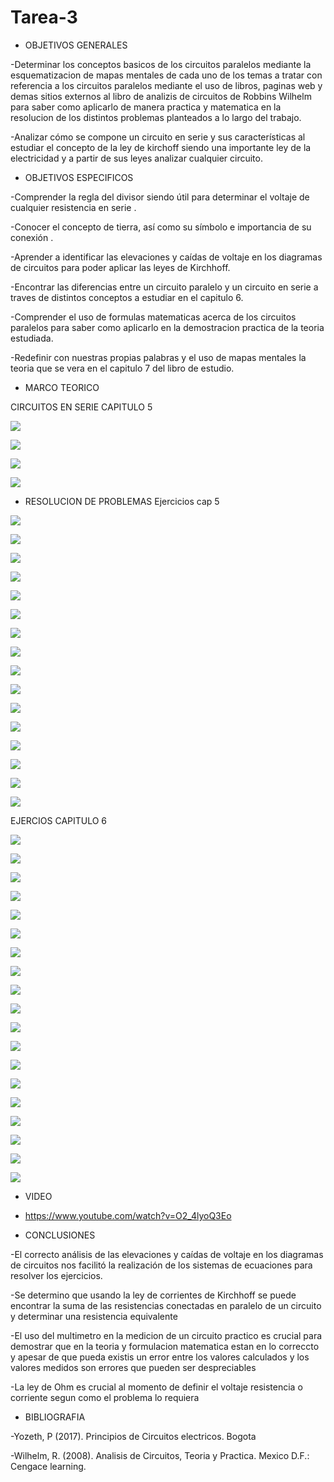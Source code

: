# Tarea-3

- OBJETIVOS GENERALES

-Determinar los conceptos basicos de los circuitos paralelos mediante la esquematizacion de mapas mentales de cada uno de los temas a tratar con referencia a los circuitos paralelos mediante el uso de libros, paginas web y demas sitios externos al libro  de analizis de circuitos de Robbins Wilhelm para saber como aplicarlo de manera practica y matematica en la resolucion de los distintos problemas planteados a lo largo del trabajo.

-Analizar cómo se compone un circuito en serie y sus características al estudiar el concepto de la ley de kirchoff siendo una importante ley de la electricidad y a partir de sus leyes analizar cualquier circuito.


- OBJETIVOS ESPECIFICOS



-Comprender la regla del divisor siendo útil para determinar el voltaje de cualquier resistencia en serie .

-Conocer el concepto de tierra, así como su símbolo e importancia de su conexión .

-Aprender a identificar las elevaciones y caídas de voltaje en los diagramas de circuitos para poder aplicar las leyes de Kirchhoff.

-Encontrar las diferencias entre un circuito paralelo y un circuito en serie a traves de distintos conceptos a estudiar en el capitulo 6.

-Comprender el uso de formulas matematicas acerca de los circuitos paralelos para saber como aplicarlo en la demostracion practica de la teoria estudiada.

-Redefinir con nuestras propias palabras y el uso de mapas mentales la teoria que se vera en el capitulo 7 del libro de estudio.

- MARCO TEORICO

CIRCUITOS EN SERIE CAPITULO 5 

![](https://user-images.githubusercontent.com/84998005/121975459-45a8e200-cd47-11eb-8459-b0578504206f.png)


![](https://user-images.githubusercontent.com/84998013/121971337-222d6980-cd3e-11eb-913d-ca13ba86cb19.png)

![](https://user-images.githubusercontent.com/84998013/121971433-54d76200-cd3e-11eb-9cbf-0a8d3a87f6d1.png)






![](https://user-images.githubusercontent.com/84397282/121798033-8854a800-cbe9-11eb-90bf-16d2089883d5.jpg)

- RESOLUCION DE PROBLEMAS
Ejercicios cap 5

![](https://user-images.githubusercontent.com/84397282/121998961-4acf5680-cd72-11eb-9d39-06c6f5f13688.jpg)

![](https://user-images.githubusercontent.com/84397282/121998965-4c008380-cd72-11eb-9ae5-341172daba6d.jpg)

![](https://user-images.githubusercontent.com/84397282/121998966-4c991a00-cd72-11eb-9707-cfbcdc45a491.jpg)

![](https://user-images.githubusercontent.com/84397282/121998968-4d31b080-cd72-11eb-8223-68fcb4b9ac65.jpg)

![](https://user-images.githubusercontent.com/84397282/121998970-4dca4700-cd72-11eb-8301-f86f3bbf2f08.jpg)

![](https://user-images.githubusercontent.com/84397282/121998972-4dca4700-cd72-11eb-9d1f-e74749885d85.jpg)

![](https://user-images.githubusercontent.com/84397282/121998974-4dca4700-cd72-11eb-9f25-041145417716.jpg)

![](https://user-images.githubusercontent.com/84397282/121998976-4e62dd80-cd72-11eb-82b0-5ec1b06779e3.jpg)

![](https://user-images.githubusercontent.com/84397282/121998978-4e62dd80-cd72-11eb-8c6a-26719cbdcc4d.jpg)

![](https://user-images.githubusercontent.com/84397282/121998980-4efb7400-cd72-11eb-98ce-24dee652755b.jpg)

![](https://user-images.githubusercontent.com/84397282/121998981-4efb7400-cd72-11eb-8e33-06abaf2cb497.jpg)

![](https://user-images.githubusercontent.com/84397282/121998982-4f940a80-cd72-11eb-9eea-393ce6aa49d4.jpg)

![](https://user-images.githubusercontent.com/84397282/121998984-4f940a80-cd72-11eb-8b80-386e746a6be8.jpg)

![](https://user-images.githubusercontent.com/84397282/121998986-4f940a80-cd72-11eb-85a0-c5e404731a52.jpg)

![](https://user-images.githubusercontent.com/84397282/121998987-502ca100-cd72-11eb-8724-4415d783b282.jpg)

![](https://user-images.githubusercontent.com/84397282/121998991-50c53780-cd72-11eb-910c-f2da14d2cb4c.jpg)



EJERCIOS CAPITULO 6

![](https://user-images.githubusercontent.com/84998013/121970682-ae3e9180-cd3c-11eb-896e-e45293e15c72.png)

![](https://user-images.githubusercontent.com/84998013/121970815-02497600-cd3d-11eb-8439-68eed71b94b6.png)

![](https://user-images.githubusercontent.com/84998013/121970897-25742580-cd3d-11eb-89e3-06223e39b584.png)

![](https://user-images.githubusercontent.com/84998013/121970937-40469a00-cd3d-11eb-9e63-89b1f07ac77f.png)

![](https://user-images.githubusercontent.com/84998013/121970965-548a9700-cd3d-11eb-8fa6-8ec907437034.png)

![](https://user-images.githubusercontent.com/84998005/122015005-54ae8500-cd85-11eb-81c2-5520586dde9c.png)

![](https://user-images.githubusercontent.com/84998005/122015013-55dfb200-cd85-11eb-8db6-619a9710df96.png)

![](https://user-images.githubusercontent.com/84998005/122015008-55471b80-cd85-11eb-9ace-702cf3c39caf.png)

![](https://user-images.githubusercontent.com/84998005/122014963-4c564a00-cd85-11eb-9ad2-e1e831af1ff2.png)

![](https://user-images.githubusercontent.com/84998005/122014976-4eb8a400-cd85-11eb-8589-77c28a131cbb.png)










![](https://user-images.githubusercontent.com/84998013/121971011-69ffc100-cd3d-11eb-9418-f7ead198dbc9.png)

![](https://user-images.githubusercontent.com/84397282/121983769-7bee5d80-cd57-11eb-9b95-f55103f62351.jpg)

![](https://user-images.githubusercontent.com/84397282/121983775-7d1f8a80-cd57-11eb-8c6a-21e639c2e5cc.jpg)

![](https://user-images.githubusercontent.com/84397282/121983779-7d1f8a80-cd57-11eb-8910-dcd1c2c1e643.jpg)

![](https://user-images.githubusercontent.com/84397282/121983781-7db82100-cd57-11eb-9f9d-f82796f16aca.jpg)

![](https://user-images.githubusercontent.com/84397282/121983781-7db82100-cd57-11eb-9f9d-f82796f16aca.jpg)

![](https://user-images.githubusercontent.com/84397282/121983782-7db82100-cd57-11eb-9ab6-2cc9bb49bc14.jpg)

![](https://user-images.githubusercontent.com/84397282/121983784-7db82100-cd57-11eb-9a2d-5d0822f415fe.jpg)

![](https://user-images.githubusercontent.com/84397282/121983785-7db82100-cd57-11eb-9aad-0d555e0ddb92.jpg)







- VIDEO

- https://www.youtube.com/watch?v=O2_4lyoQ3Eo

- CONCLUSIONES

-El correcto análisis de las elevaciones y caídas de voltaje en los diagramas de circuitos nos facilitó la realización de los sistemas de ecuaciones para resolver los ejercicios. 

-Se determino que usando la ley de  corrientes de Kirchhoff se puede encontrar la suma de las resistencias conectadas en paralelo de un circuito  y determinar una resistencia equivalente

-El uso del multimetro en la medicion de un circuito practico es crucial para demostrar que en la teoria y formulacion matematica estan en lo correccto y apesar de que pueda existis un error entre los valores calculados y los valores medidos son errores que pueden ser despreciables

-La ley de Ohm es crucial al momento de definir el voltaje resistencia o corriente segun como el problema lo requiera 


- BIBLIOGRAFIA

-Yozeth, P (2017). Principios de Circuitos electricos. Bogota

-Wilhelm, R. (2008). Analisis de Circuitos, Teoria y Practica. Mexico D.F.: Cengace learning.



